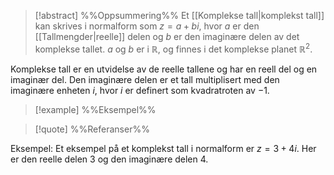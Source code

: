 
> [!abstract] %%Oppsummering%%
> Et [[Komplekse tall|komplekst tall]] kan skrives i normalform som $z = a + bi$, hvor $a$ er den [[Tallmengder|reelle]] delen og $b$ er den imaginære delen av det komplekse tallet. $a$ og $b$ er i $\mathbb{R}$, og finnes i det komplekse planet $\mathbb{R}^{2}$.

Komplekse tall er en utvidelse av de reelle tallene og har en reell del og en imaginær del. Den imaginære delen er et tall multiplisert med den imaginære enheten $i$, hvor $i$ er definert som kvadratroten av $-1$. 

> [!example] %%Eksempel%%
> 

> [!quote] %%Referanser%%
>



Eksempel:
Et eksempel på et komplekst tall i normalform er $z = 3 + 4i$. Her er den reelle delen 3 og den imaginære delen 4.